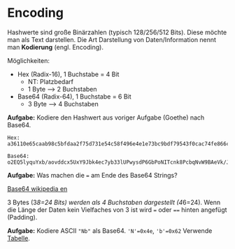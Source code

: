 # Encoding

Hashwerte sind große Binärzahlen (typisch 128/256/512 Bits). Diese möchte man als Text darstellen.
Die Art Darstellung von Daten/Information nennt man **Kodierung** (engl. Encoding).

Möglichkeiten:
- Hex (Radix-16), 1 Buchstabe = 4 Bit
  - NT: Platzbedarf
  - 1 Byte --> 2 Buchstaben
- Base64 (Radix-64), 1 Buchstabe = 6 Bit
  - 3 Byte --> 4 Buchstaben

**Aufgabe:**
Kodiere den Hashwert aus voriger Aufgabe (Goethe) nach Base64.

```
Hex:
a36110e65caab98c5bfdaa2f75d731e54c58f496e4e1e73bc9bdf79543f0cac74fe866cfa0d21372793c3dc6ea36f5bd04079593f25d991e72d7fd558f1082c9

Base64:
o2EQ5lyquYxb/aovddcx5UxY9Jbk4ec7yb33lUPwysdP6GbPoNITcnk8PcbqNvW9BAeVk/JdmR5y1/1VjxCCyQ==
```

**Aufgabe:**
Was machen die `=` am Ende des Base64 Strings?

[Base64 wikipedia en](https://en.wikipedia.org/wiki/Base64)

3 Bytes (3*8=24 Bits) werden als 4 Buchstaben dargestellt (4*6=24).
Wenn die Länge der Daten kein Vielfaches von 3 ist wird `=` oder `==` hinten angefügt (Padding).

**Aufgabe:**
Kodiere ASCII `"Nb"` als Base64.
`'N'=0x4e`, `'b'=0x62`
Verwende [Tabelle](https://en.wikipedia.org/wiki/Base64#Base64_table).

